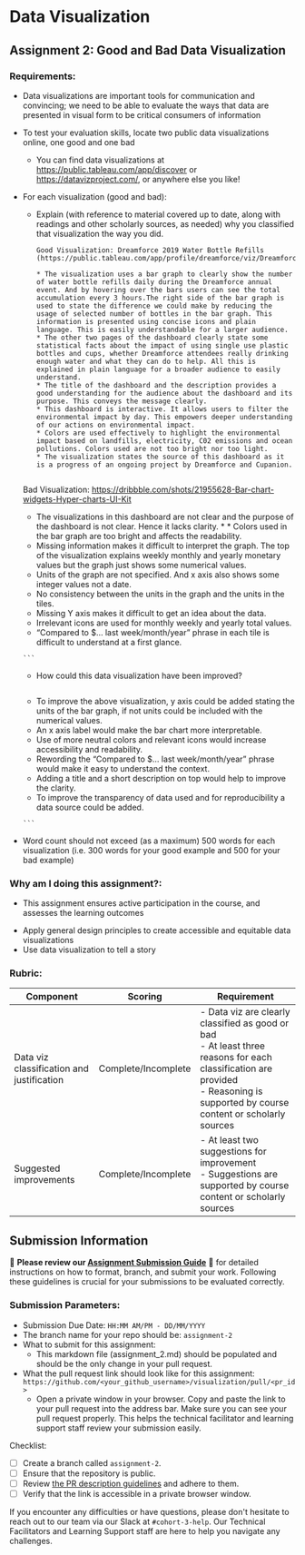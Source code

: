 # Data Visualization

## Assignment 2: Good and Bad Data Visualization

### Requirements:

- Data visualizations are important tools for communication and convincing; we need to be able to evaluate the ways that data are presented in visual form to be critical consumers of information 
- To test your evaluation skills, locate two public data visualizations online, one good and one bad  
    - You can find data visualizations at https://public.tableau.com/app/discover or https://datavizproject.com/, or anywhere else you like! 
- For each visualization (good and bad):  
    - Explain (with reference to material covered up to date, along with readings and other scholarly sources, as needed) why you classified that visualization the way you did.
      ```
      Good Visualization: Dreamforce 2019 Water Bottle Refills
      (https://public.tableau.com/app/profile/dreamforce/viz/Dreamforce2019WaterBottleRefills/EnvironmentalImpact)
      
      * The visualization uses a bar graph to clearly show the number of water bottle refills daily during the Dreamforce annual event. And by hovering over the bars users can see the total accumulation every 3 hours.The right side of the bar graph is used to state the difference we could make by reducing the usage of selected number of bottles in the bar graph. This information is presented using concise icons and plain language. This is easily understandable for a larger audience.
      * The other two pages of the dashboard clearly state some statistical facts about the impact of using single use plastic bottles and cups, whether Dreamforce attendees really drinking enough water and what they can do to help. All this is explained in plain language for a broader audience to easily understand.
      * The title of the dashboard and the description provides a good understanding for the audience about the dashboard and its purpose. This conveys the message clearly.
      * This dashboard is interactive. It allows users to filter the environmental impact by day. This empowers deeper understanding of our actions on environmental impact.
      * Colors are used effectively to highlight the environmental impact based on landfills, electricity, C02 emissions and ocean pollutions. Colors used are not too bright nor too light.
      * The visualization states the source of this dashboard as it is a progress of an ongoing project by Dreamforce and Cupanion.


     Bad Visualization: https://dribbble.com/shots/21955628-Bar-chart-widgets-Hyper-charts-UI-Kit
     
     * The visualizations in this dashboard are not clear and the purpose of the dashboard is not clear. Hence it lacks clarity.  * * Colors used in the bar graph are too bright and affects the readability.
     * Missing information makes it difficult to interpret the graph. The top of the visualization explains weekly monthly and       yearly monetary values but the graph just shows some numerical values.
     * Units of the graph are not specified. And x axis also shows some integer values not a date. 
     * No consistency between the units in the graph and the units in the tiles. 
     * Missing Y axis makes it difficult to get an idea about the data.
     * Irrelevant icons are used for monthly weekly and yearly total values.
     * “Compared to $… last week/month/year” phrase in each tile is difficult to understand at a first glance.

      ```
    - How could this data visualization have been improved?  
      ```
     * To improve the above visualization, y axis could be added stating the units of the bar graph, if not units could be included with the numerical values. 
     * An x axis label would make the bar chart more interpretable.
     * Use of more neutral colors and relevant icons would increase accessibility and readability.
     * Rewording the “Compared to $… last week/month/year” phrase would make it easy to understand the context.
     * Adding a title and a short description on top would help to improve the clarity.
     * To improve the transparency of data used and for reproducibility a data source could be added.
      
      ```
- Word count should not exceed (as a maximum) 500 words for each visualization (i.e. 
300 words for your good example and 500 for your bad example)

### Why am I doing this assignment?:

- This assignment ensures active participation in the course, and assesses the learning outcomes
* Apply general design principles to create accessible and equitable data visualizations
* Use data visualization to tell a story

### Rubric:

| Component               | Scoring   | Requirement                                                 |
|-------------------------|-----------|-------------------------------------------------------------|
| Data viz classification and justification | Complete/Incomplete | - Data viz are clearly classified as good or bad<br />- At least three reasons for each classification are provided<br />- Reasoning is supported by course content or scholarly sources |
| Suggested improvements  | Complete/Incomplete | - At least two suggestions for improvement<br />- Suggestions are supported by course content or scholarly sources |

## Submission Information

🚨 **Please review our [Assignment Submission Guide](https://github.com/UofT-DSI/onboarding/blob/main/onboarding_documents/submissions.md)** 🚨 for detailed instructions on how to format, branch, and submit your work. Following these guidelines is crucial for your submissions to be evaluated correctly.

### Submission Parameters:
* Submission Due Date: `HH:MM AM/PM - DD/MM/YYYY`
* The branch name for your repo should be: `assignment-2`
* What to submit for this assignment:
    * This markdown file (assignment_2.md) should be populated and should be the only change in your pull request.
* What the pull request link should look like for this assignment: `https://github.com/<your_github_username>/visualization/pull/<pr_id>`
    * Open a private window in your browser. Copy and paste the link to your pull request into the address bar. Make sure you can see your pull request properly. This helps the technical facilitator and learning support staff review your submission easily.

Checklist:
- [ ] Create a branch called `assignment-2`.
- [ ] Ensure that the repository is public.
- [ ] Review [the PR description guidelines](https://github.com/UofT-DSI/onboarding/blob/main/onboarding_documents/submissions.md#guidelines-for-pull-request-descriptions) and adhere to them.
- [ ] Verify that the link is accessible in a private browser window.

If you encounter any difficulties or have questions, please don't hesitate to reach out to our team via our Slack at `#cohort-3-help`. Our Technical Facilitators and Learning Support staff are here to help you navigate any challenges.
